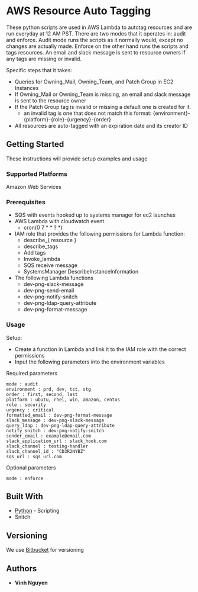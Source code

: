 # AWS Resource Auto Tagging

These python scripts are used in AWS Lambda to autotag resources and are run everyday at 12 AM PST. There are two modes that it operates in: audit and enforce. Audit mode runs the scripts as it normally would, except no changes are actually made. Enforce on the other hand runs the scripts and tags resources. An email and slack message is sent to resource owners if any tags are missing or invalid.

Specific steps that it takes:

* Queries for Owning_Mail, Owning_Team, and Patch Group in EC2 Instances
* If Owning_Mail or Owning_Team is missing, an email and slack message is sent to the resource owner
* If the Patch Group tag is invalid or missing a default one is created for it.
    * an invalid tag is one that does not match this format: {environment}-{platform}-{role}-{urgency}-{order}
* All resources are auto-tagged with an expiration date and its creator ID

## Getting Started

These instructions will provide setup examples and usage

### Supported Platforms

Amazon Web Services

### Prerequisites
* SQS with events hooked up to systems manager for ec2 launches
* AWS Lambda with cloudwatch event
    * cron(0 7 * * ? *)
* IAM role that provides the following permissions for Lambda function:
    * describe_{ resource }
    * describe_tags
    * Add tags 
    * Invoke_lambda
    * SQS receive message
    * SystemsManager DescribeInstanceInformation
* The following Lambda functions
    * dev-png-slack-message
    * dev-png-send-email
    * dev-png-notify-snitch
    * dev-png-ldap-query-attribute
    * dev-png-format-message
    
### Usage

Setup:
* Create a function in Lambda and link it to the IAM role with the correct permissions
* Input the following parameters into the environment variables

Required parameters 

```
mode : audit
environment : prd, dev, tst, stg
order : first, second, last
platform : ubutu, rhel, win, amazon, centos
role : security
urgency : critical
formatted_email : dev-png-format-message
slack_message : dev-png-slack-message
query_ldap : dev-png-ldap-query-attribute
notify_snitch : dev-png-notify-snitch
sender_email : example@email.com
slack_application_url : slack_hook.com
slack_channel : testing-handler
slack_channel_id : "CD3R2NYBZ"
sqs_url : sqs_url.com
```

Optional parameters

```
mode : enforce
```

## Built With

* [Python](https://www.python.org/) - Scripting
* Snitch


## Versioning

We use [Bitbucket](https://bitbucket.org/) for versioning

## Authors

* **Vinh Nguyen**
